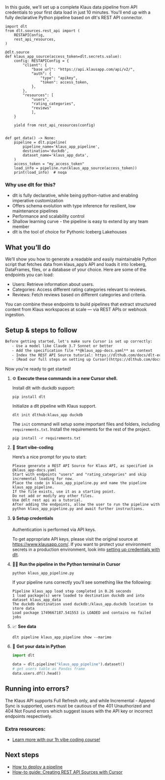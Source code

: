 In this guide, we'll set up a complete Klaus data pipeline from API credentials to your first data load in just 10 minutes. You'll end up with a fully declarative Python pipeline based on dlt's REST API connector.

```python-outcome
import dlt
from dlt.sources.rest_api import (
    RESTAPIConfig,
    rest_api_resources,
)

@dlt.source
def klaus_app_source(access_token=dlt.secrets.value):
    config: RESTAPIConfig = {
        "client": {
            "base_url": "https://api.klausapp.com/api/v2/",
            "auth": {
                "type": "apikey",
                "token": access_token,
            },
        },
        "resources": [
            "users",
            "rating_categories",
            "reviews"
            ],
    }

    yield from rest_api_resources(config)


def get_data() -> None:
    pipeline = dlt.pipeline(
        pipeline_name='klaus_app_pipeline',
        destination='duckdb',
        dataset_name='klaus_app_data', 
    )
    access_token = "my_access_token"
    load_info = pipeline.run(klaus_app_source(access_token))
    print(load_info)  # noqa
```

### Why use dlt for this?

- dlt is fully declarative, while being python-native and enabling imperative customization
- Offers schema evolution with type inference for resilient, low maintenance pipelines
- Performance and scalability control
- Shallow learning curve - the pipeline is easy to extend by any team member
- dlt is the tool of choice for Pythonic Iceberg Lakehouses

## What you’ll do

We’ll show you how to generate a readable and easily maintainable Python script that fetches data from klaus_app’s API and loads it into Iceberg, DataFrames, files, or a database of your choice. Here are some of the endpoints you can load:

- Users: Retrieve information about users.
- Categories: Access different rating categories relevant to reviews.
- Reviews: Fetch reviews based on different categories and criteria.

You can combine these endpoints to build pipelines that extract structured content from Klaus workspaces at scale — via REST APIs or webhook ingestion.

## Setup & steps to follow

```default
Before getting started, let's make sure Cursor is set up correctly:
   - Use a model like Claude 3.7 Sonnet or better
   - Add the specification file **@klaus_app-docs.yaml** as context
   - Index the REST API Source tutorial: https://dlthub.com/docs/dlt-ecosystem/verified-sources/rest_api/ and add it to context as **@dlt rest api**
   - [Read our full steps on setting up Cursor](https://dlthub.com/docs/dlt-ecosystem/llm-tooling/cursor-restapi#23-configuring-cursor-with-documentation)
```

Now you're ready to get started! 

1. ⚙️ **Execute these commands in a new Cursor shell.**
    
    Install dlt with duckdb support:
    ```shell
    pip install dlt
    ```

    Initialize a dlt pipeline with Klaus support.
    ```shell
    dlt init dlthub:klaus_app duckdb
    ```

    The `init` command will setup some important files and folders, including `requirements.txt`. Install the requirements for the rest of the project.
    ```shell
    pip install -r requirements.txt
    ```
    
2. 🤠 **Start vibe-coding**
    
    Here’s a nice prompt for you to start: 
    
    ```prompt
    Please generate a REST API Source for Klaus API, as specified in @klaus_app-docs.yaml 
    Start with endpoints "users" and "rating_categories" and skip incremental loading for now. 
    Place the code in klaus_app_pipeline.py and name the pipeline klaus_app_pipeline. 
    If the file exists, use it as a starting point. 
    Do not add or modify any other files. 
    Use @dlt rest api as a tutorial. 
    After adding the endpoints, allow the user to run the pipeline with python klaus_app_pipeline.py and await further instructions.
    ```

    
3. 🔒 **Setup credentials** 
    
    Authentication is performed via API keys.
    
    To get appropriate API keys, please visit the original source at https://www.klausapp.com/.
    If you want to protect your environment secrets in a production environment, look into [setting up credentials with dlt](https://dlthub.com/docs/walkthroughs/add_credentials).
    
4. 🏃‍♀️ **Run the pipeline in the Python terminal in Cursor**
    
    ```shell
    python klaus_app_pipeline.py
    ```
    
    If your pipeline runs correctly you’ll see something like the following:
    
    ```shell
    Pipeline klaus_app load step completed in 0.26 seconds
    1 load package(s) were loaded to destination duckdb and into dataset klaus_app_data
    The duckdb destination used duckdb:/klaus_app.duckdb location to store data
    Load package 1749667187.541553 is LOADED and contains no failed jobs
    ```
    
5. 📈 **See data**
    
    ```shell
    dlt pipeline klaus_app_pipeline show --marimo
    ```
    
6. 🐍 **Get your data in Python**
    
    ```python
    import dlt

   data = dlt.pipeline("klaus_app_pipeline").dataset()
   # get users table as Pandas frame
   data.users.df().head()
    ```

## Running into errors?

The Klaus API supports Full Refresh only, and while Incremental - Append Sync is supported, users must be cautious of the 401 Unauthorized and 404 Not Found errors which suggest issues with the API key or incorrect endpoints respectively.

### Extra resources:

- [Learn more with our 1h vibe coding course!](https://www.youtube.com/watch?v=GGid70rnJuM)

## Next steps

- [How to deploy a pipeline](https://dlthub.com/docs/walkthroughs/deploy-a-pipeline)
- [How-to guide: Creating REST API Sources with Cursor](https://dlthub.com/docs/dlt-ecosystem/llm-tooling/cursor-restapi)